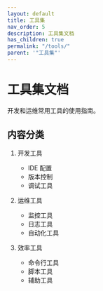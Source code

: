 ```yaml
---
layout: default
title: 工具集
nav_order: 5
description: 工具集文档
has_children: true
permalink: "/tools/"
parent: '"工具集"'
---
```


# 工具集文档

开发和运维常用工具的使用指南。

## 内容分类

1. 开发工具
   - IDE 配置
   - 版本控制
   - 调试工具

2. 运维工具
   - 监控工具
   - 日志工具
   - 自动化工具

3. 效率工具
   - 命令行工具
   - 脚本工具
   - 辅助工具
